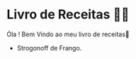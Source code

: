 # Livro de Receitas :man_cook: 

Óla ! Bem Vindo ao meu livro de receitas:cake:

- Strogonoff de Frango.
